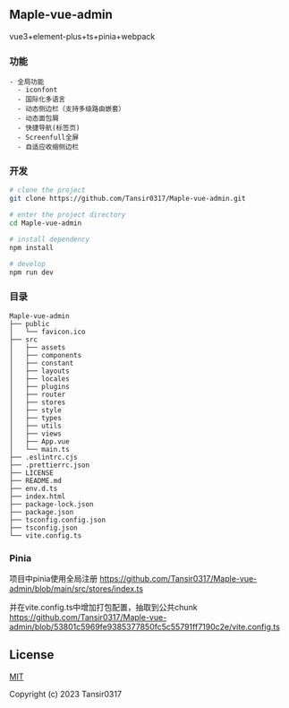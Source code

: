 ## Maple-vue-admin
vue3+element-plus+ts+pinia+webpack

### 功能

```text
- 全局功能
  - iconfont
  - 国际化多语言
  - 动态侧边栏（支持多级路由嵌套）
  - 动态面包屑
  - 快捷导航(标签页)
  - Screenfull全屏
  - 自适应收缩侧边栏
```

### 开发

```bash
# clone the project
git clone https://github.com/Tansir0317/Maple-vue-admin.git

# enter the project directory
cd Maple-vue-admin

# install dependency
npm install

# develop
npm run dev
```

### 目录

```
Maple-vue-admin
├── public
│   └── favicon.ico
├── src
│   ├── assets
│   ├── components
│   ├── constant
│   ├── layouts
│   ├── locales
│   ├── plugins
│   ├── router
│   ├── stores
│   ├── style
│   ├── types
│   ├── utils
│   ├── views
│   ├── App.vue
│   └── main.ts
├── .eslintrc.cjs
├── .prettierrc.json
├── LICENSE
├── README.md
├── env.d.ts
├── index.html
├── package-lock.json
├── package.json
├── tsconfig.config.json
├── tsconfig.json
└── vite.config.ts
```

### Pinia
项目中pinia使用全局注册 
https://github.com/Tansir0317/Maple-vue-admin/blob/main/src/stores/index.ts

并在vite.config.ts中增加打包配置，抽取到公共chunk
https://github.com/Tansir0317/Maple-vue-admin/blob/53801c5969fe9385377850fc5c55791ff7190c2e/vite.config.ts

## License

[MIT](https://github.com/Tansir0317/Maple-vue-admin/blob/main/LICENSE)

Copyright (c) 2023 Tansir0317